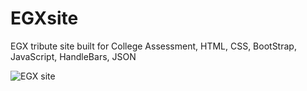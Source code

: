 # EGXsite
EGX tribute site built for College Assessment, HTML, CSS, BootStrap, JavaScript, HandleBars, JSON

![EGX site](/EGXtribute/egx.png)
